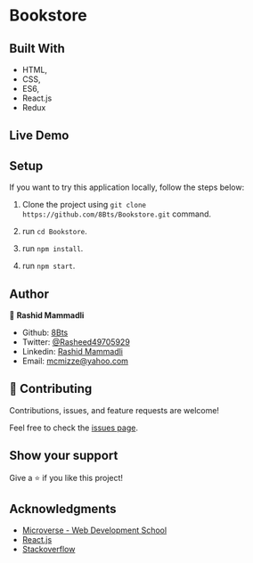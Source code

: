 # Bookstore




## Built With

- HTML,
- CSS,
- ES6,
- React.js
- Redux

## Live Demo



## Setup

  If you want to try this application locally, follow the steps below:

  1. Clone the project using `git clone https://github.com/8Bts/Bookstore.git` command.

  2. run `cd Bookstore`.

  3. run `npm install`.

  4. run `npm start`.

## Author

👤 **Rashid Mammadli**

- Github: [8Bts](https://github.com/8Bts)
- Twitter: [@Rasheed49705929](https://twitter.com/Rasheed49705929)
- Linkedin: [Rashid Mammadli](https://www.linkedin.com/in/rashidmammadli/)
- Email: mcmizze@yahoo.com


## 🤝 Contributing

Contributions, issues, and feature requests are welcome!

Feel free to check the <a href="https://github.com/8Bts/Calculator-React.git/issues" target="_blank">issues page</a>.

## Show your support

Give a ⭐️ if you like this project!

## Acknowledgments

- [Microverse - Web Development School](https://www.microverse.org/)
- <a href="https://reactjs.org/" target="_blank">React.js</a> 
- <a href="https://www.stackoverflow.com/" target="_blank">Stackoverflow</a>